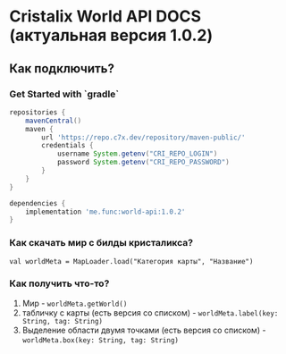 # Cristalix World API DOCS (актуальная версия 1.0.2)

<h2>Как подключить?</h2>

<h3>Get Started with `gradle`</h3>

```groovy
repositories {
    mavenCentral()
    maven {
        url 'https://repo.c7x.dev/repository/maven-public/'
        credentials {
            username System.getenv("CRI_REPO_LOGIN")
            password System.getenv("CRI_REPO_PASSWORD")
        }
    }
}

dependencies {
    implementation 'me.func:world-api:1.0.2'
}
```

<h3>Как скачать мир с билды кристаликса?</h3>

`val worldMeta = MapLoader.load("Категория карты", "Название")`

<h3>Как получить что-то?</h3>

1. Мир - `worldMeta.getWorld()`
2. табличку с карты (есть версия со списком) - `worldMeta.label(key: String, tag: String)` 
3. Выделение области двумя точками (есть версия со списком) - `worldMeta.box(key: String, tag: String)` 
